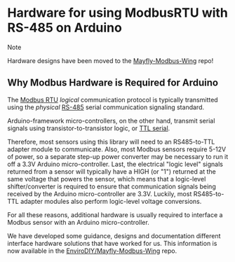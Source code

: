 # Hardware for using ModbusRTU with RS-485 on Arduino<!--! {#page_hardware} -->

> [!NOTE]
> Hardware designs have been moved to the [Mayfly-Modbus-Wing](https://github.com/EnviroDIY/Mayfly-Modbus-Wing) repo!

## Why Modbus Hardware is Required for Arduino

The [Modbus RTU](https://en.wikipedia.org/wiki/Modbus) *logical* communication protocol is typically transmitted using the *physical* [RS-485](https://en.wikipedia.org/wiki/RS-485) serial communication signaling standard.

Arduino-framework micro-controllers, on the other hand, transmit serial signals using transistor-to-transistor logic, or [TTL serial](https://learn.sparkfun.com/tutorials/serial-communication/wiring-and-hardware).

Therefore, most sensors using this library will need to an RS485-to-TTL adapter module to communicate. Also, most Modbus sensors require 5-12V of power, so a separate step-up power converter may be necessary to run it off a 3.3V Arduino micro-controller. Last, the electrical "logic level" signals returned from a sensor will typically have a HIGH (or "1") returned at the same voltage that powers the sensor, which means that a logic-level shifter/converter is required to ensure that communication signals being received by the Arduino micro-controller are 3.3V. Luckily, most RS485-to-TTL adapter modules also perform logic-level voltage conversions.

For all these reasons, additional hardware is usually required to interface a Modbus sensor with an Arduino micro-controller.

We have developed some guidance, designs and documentation different interface hardware solutions that have worked for us. This information is now available in the [EnviroDIY/Mayfly-Modbus-Wing](https://github.com/EnviroDIY/Mayfly-Modbus-Wing) repo.
